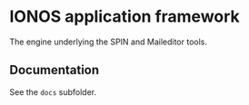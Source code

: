 # IONOS application framework

The engine underlying the SPIN and Maileditor tools.

## Documentation

See the `docs` subfolder.
